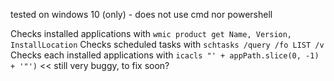 tested on windows 10 (only) - does not use cmd nor powershell

Checks installed applications with `wmic product get Name, Version, InstallLocation`
Checks scheduled tasks with `schtasks /query /fo LIST /v`
Checks each installed applications with `icacls "' + appPath.slice(0, -1) + '"')` << still very buggy, to fix soon?
